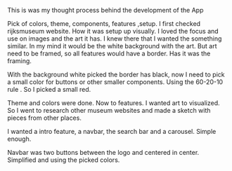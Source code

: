 This is was my thought process behind the development of the App

Pick of colors, theme, components, features ,setup. 
I first checked rijksmuseum website. How it was setup up visually. I loved the focus and use on images and the art it has.
I knew there that I wanted the something similar.
In my mind it would be the white background with the art. But art need to be framed, so all features would have a border. Has it was the framing.

With the background white picked the border has black, now  I need to pick a small color for buttons or other smaller components. Using the 60-20-10 rule . So I picked a small red.

Theme and colors were done. Now to features. I wanted art to visualized. So I went to research other museum websites and made a sketch with pieces from other places.

I wanted a intro feature, a navbar, the search bar and a carousel. Simple enough.

Navbar was two buttons between the logo and centered in center. Simplified and using the picked colors.